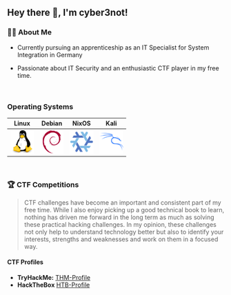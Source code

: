 ## Hey there 👋, I'm cyber3not! 

### 🧑‍💻 About Me

- Currently pursuing an apprenticeship as an IT Specialist for System Integration in Germany

- Passionate about IT Security and an enthusiastic CTF player in my free time.

<br>

### Operating Systems

| Linux          | Debian         | NixOS          | Kali           |
|-----------------|----------------|----------------|----------------|
| <img src="https://github.com/devicons/devicon/blob/master/icons/linux/linux-original.svg" title="Linux" alt="Linux" width="55" height="55"/> | <img src="https://github.com/devicons/devicon/blob/master/icons/debian/debian-original.svg" title="Debian" alt="Debian" width="55" height="55"/> | <img src="https://github.com/devicons/devicon/blob/master/icons/nixos/nixos-original.svg" title="NixOS" alt="NixOS" width="55" height="55"/> | <img src="https://github.com/canaleal/devicon/blob/new-icon-kali-linux/icons/kalilinux/kalilinux-original.svg" title="Kali Linux" alt="Kali Linux" width="55" height="55"/> |

<br>

### 🏆 CTF Competitions
> CTF challenges have become an important and consistent part of my free time. While I also enjoy picking up a good technical book to learn, nothing has driven me forward in the long term as much as solving these practical hacking challenges. In my opinion, these challenges not only help to understand technology better but also to identify your interests, strengths and weaknesses and work on them in a focused way.

#### CTF Profiles
- **TryHackMe:** [THM-Profile](https://tryhackme.com/r/p/cyber3not)
- **HackTheBox** [HTB-Profile](https://app.hackthebox.com/profile/368569)
